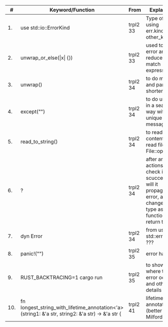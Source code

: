 |# | Keyword/Function | From | Explanation |
|-|-|-|-|
|1. |use std::io::ErrorKind | trpl2 33 | Type of error using err.kind(), other_kind|
|2. |unwrap_or_else(\|x\| {}) | trpl2  33 | used to handle error and reduce nested match expressions|
|3. |unwrap()| trpl2 34 | to do match and panic in a shorter way|
|4. |except("")| trpl2 34 | to do unwrap() in a searchable way with unique message|
|5. |read_to_string() | trpl2 34 | to read contents of a read file, after File::open()|
|6. | ? | trpl2 34 | after an actions to check if it was scuccessful or will it propagate error, also changes error  type as per functions return type |
|7. | dyn Error | trpl2 34 | from use std::error::Error ??? |
|8. | panic!("") | trpl2 35 | error handling |
|9. | RUST_BACKTRACING=1  cargo run| trpl2 35| to show in cmd where the error ocurred and other details |
|10. | fn longest_string_with_lifetime_annotation<'a>(string1: &'a str, string2: &'a str) -> &'a str { | trpl2 41 | lifetime annotation (better in Doug Milford)|
